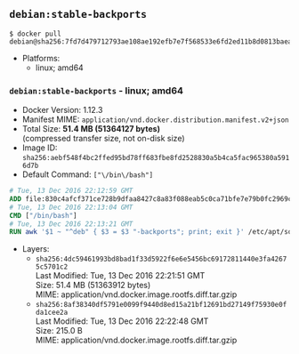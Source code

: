 ## `debian:stable-backports`

```console
$ docker pull debian@sha256:7fd7d479712793ae108ae192efb7e7f568533e6fd2ed11b8d0813baea29400cb
```

-	Platforms:
	-	linux; amd64

### `debian:stable-backports` - linux; amd64

-	Docker Version: 1.12.3
-	Manifest MIME: `application/vnd.docker.distribution.manifest.v2+json`
-	Total Size: **51.4 MB (51364127 bytes)**  
	(compressed transfer size, not on-disk size)
-	Image ID: `sha256:aebf548f4bc2ffed95bd78ff683fbe8fd2528830a5b4ca5fac965380a5916d7b`
-	Default Command: `["\/bin\/bash"]`

```dockerfile
# Tue, 13 Dec 2016 22:12:59 GMT
ADD file:830c4afcf371ce728b9dfaa8427c8a83f088eab5c0ca71bfe7e79b0fc2969cca in / 
# Tue, 13 Dec 2016 22:13:04 GMT
CMD ["/bin/bash"]
# Tue, 13 Dec 2016 22:13:21 GMT
RUN awk '$1 ~ "^deb" { $3 = $3 "-backports"; print; exit }' /etc/apt/sources.list > /etc/apt/sources.list.d/backports.list
```

-	Layers:
	-	`sha256:4dc59461993bd8bad1f33d5922f6e6e5456bc69172811440e3fa42675c5701c2`  
		Last Modified: Tue, 13 Dec 2016 22:21:51 GMT  
		Size: 51.4 MB (51363912 bytes)  
		MIME: application/vnd.docker.image.rootfs.diff.tar.gzip
	-	`sha256:8af38340df5791e0099f9440d8ed15a21bf12691bd27149f75930e0fda1cee2a`  
		Last Modified: Tue, 13 Dec 2016 22:22:48 GMT  
		Size: 215.0 B  
		MIME: application/vnd.docker.image.rootfs.diff.tar.gzip
